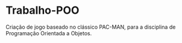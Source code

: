 # Trabalho-POO
Criação de jogo baseado no clássico PAC-MAN, para a disciplina de Programação Orientada a Objetos.
